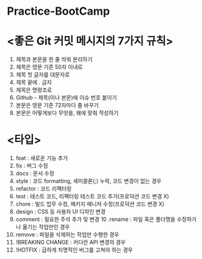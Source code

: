 # Practice-BootCamp

# <좋은 Git 커밋 메시지의 7가지 규칙>
>
1. 제목과 본문을 한 줄 띄워 분리하기
2. 제목은 영문 기준 50자 이내로
3. 제목 첫 글자를 대문자로
4. 제목 끝에 . 금지
5. 제목은 명령조로
6. Github - 제목(이나 본문)에 이슈 번호 붙이기
7. 본문은 영문 기준 72자마다 줄 바꾸기
8. 본문은 어떻게보다 무엇을, 왜에 맞춰 작성하기

# <타입>
>
1. feat : 새로운 기능 추가
2. fix : 버그 수정
3. docs : 문서 수정
4. style : 코드 formatting, 세미콜론(;) 누락, 코드 변경이 없는 경우
5. refactor : 코드 리팩터링
6. test : 테스트 코드, 리팩터링 테스트 코드 추가(프로덕션 코드 변경 X)
7. chore : 빌드 업무 수정, 패키지 매니저 수정(프로덕션 코드 변경 X)
8. design : CSS 등 사용자 UI 디자인 변경
9. comment : 필요한 주석 추가 및 변경
10 .rename : 파일 혹은 폴더명을 수정하거나 옮기는 작업만인 경우
11. remove : 파일을 삭제하는 작업만 수행한 경우
12. !BREAKING CHANGE : 커다란 API 변경의 경우
13. !HOTFIX : 급하게 치명적인 버그를 고쳐야 하는 경우
